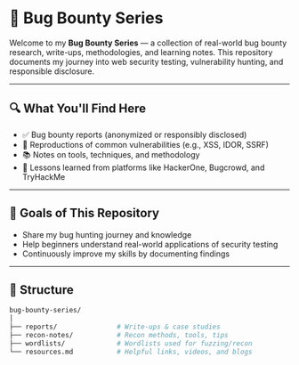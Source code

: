 # 🐞 Bug Bounty Series

Welcome to my **Bug Bounty Series** — a collection of real-world bug bounty research, write-ups, methodologies, and learning notes. This repository documents my journey into web security testing, vulnerability hunting, and responsible disclosure.

---

## 🔍 What You'll Find Here

- ✅ Bug bounty reports (anonymized or responsibly disclosed)
- 🔧 Reproductions of common vulnerabilities (e.g., XSS, IDOR, SSRF)
- 📚 Notes on tools, techniques, and methodology
- 🧠 Lessons learned from platforms like HackerOne, Bugcrowd, and TryHackMe

---

## 📌 Goals of This Repository

- Share my bug hunting journey and knowledge
- Help beginners understand real-world applications of security testing
- Continuously improve my skills by documenting findings

---

## 📂 Structure

```bash
bug-bounty-series/
│
├── reports/               # Write-ups & case studies
├── recon-notes/           # Recon methods, tools, tips
├── wordlists/             # Wordlists used for fuzzing/recon
└── resources.md           # Helpful links, videos, and blogs
